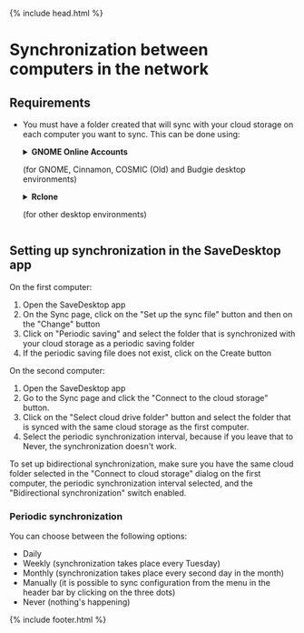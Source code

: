{% include head.html %}

# Synchronization between computers in the network
## Requirements
- You must have a folder created that will sync with your cloud storage on each computer you want to sync. This can be done using:

  <details>
    <summary><b>GNOME Online Accounts</b><p>(for GNOME, Cinnamon, COSMIC (Old) and Budgie desktop environments)</p></summary>

    - Open the GNOME Settings
    - Go to the Online Accounts section and select your cloud drive service

      ![OnlineAccounts.png](https://raw.githubusercontent.com/vikdevelop/SaveDesktop/webpage/wiki/synchronization/screenshots/OnlineAccounts_en.png) 
    
  </details>

  <details>
    <summary><b>Rclone</b><p>(for other desktop environments)</p></summary>

    - Install Rclone
      ```
      sudo -v ; curl https://rclone.org/install.sh | sudo bash
      ```
      
    - Setup Rclone by using this command, which creates the cloud drive folder, sets up Rclone and mounts the folder
      ```
      mkdir -p ~/drive &amp;&amp; rclone config create drive your-cloud-drive-service &amp;&amp; nohup rclone mount drive: ~/drive --vfs-cache-mode writes &amp; echo "The drive has been mounted successfully"
      ```
      * Instead of `your-cloud-drive-service` use the name of your cloud drive service, such as `drive` (for Google Drive), `onedrive`, `dropbox`, etc.

    - Allow access to the created folder in the [Flatseal app](https://flathub.org/apps/com.github.tchx84.Flatseal).
  </details>
  
## Setting up synchronization in the SaveDesktop app
On the first computer:
1. Open the SaveDesktop app
2. On the Sync page, click on the "Set up the sync file" button and then on the "Change" button
3. Click on "Periodic saving" and select the folder that is synchronized with your cloud storage as a periodic saving folder
4. If the periodic saving file does not exist, click on the Create button

On the second computer:
1. Open the SaveDesktop app
2. Go to the Sync page and click the "Connect to the cloud storage" button.
3. Click on the "Select cloud drive folder" button and select the folder that is synced with the same cloud storage as the first computer.
4. Select the periodic synchronization interval, because if you leave that to Never, the synchronization doesn't work.

To set up bidirectional synchronization, make sure you have the same cloud folder selected in the "Connect to cloud storage" dialog on the first computer, the periodic synchronization interval selected, and the "Bidirectional synchronization" switch enabled.

### Periodic synchronization
You can choose between the following options:
- Daily
- Weekly (synchronization takes place every Tuesday)
- Monthly (synchronization takes place every second day in the month)
- Manually (it is possible to sync configuration from the menu in the header bar by clicking on the three dots)
- Never (nothing's happening)

{% include footer.html %}
